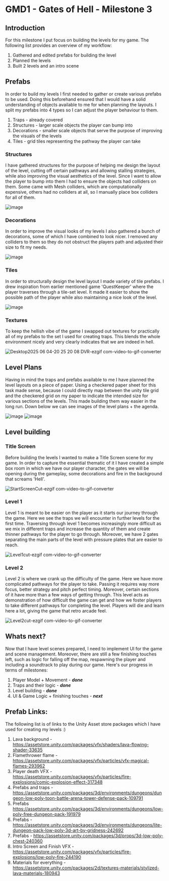 # GMD1 - Gates of Hell - Milestone 3
## Introduction
For this milestone I put focus on building the levels for my game. The following list provides an overview of my workflow:
1. Gathered and edited prefabs for building the level
2. Planned the levels
3. Built 2 levels and an intro scene

## Prefabs
In order to build my levels I first needed to gather or create various prefabs to be used. Doing this beforehand ensured that I would have a solid understanding of objects available to me for when planning the layouts. I split my prefabs into 4 types so I can adjust the player behaviour to them.
1. Traps - already covered
2. Structures - larger scale objects the player can bump into
3. Decorations - smaller scale objects that serve the purpose of improving the visuals of the levels
4. Tiles - grid tiles representing the pathway the player can take

### Structures
I have gathered structures for the purpose of helping me design the layout of the level, cutting off certain pathways and allowing stalling strategies, while also improving the visual aesthetics of the level. Since I want to allow the player to bump into them I had to ensure the objects had colliders on them. Some came with Mesh colliders, which are computationally expensive, others had no colliders at all, so I manually place box colliders for all of them.

![image](https://github.com/user-attachments/assets/6f829739-6f8f-42f0-955f-e78e68e5c388)

### Decorations
In order to improve the visual looks of my levels I also gathered a bunch of decorations, some of which I have combined to look nicer. I removed any colliders to them so they do not obstruct the players path and adjusted their size to fit my needs.

![image](https://github.com/user-attachments/assets/40222d00-81f9-41bc-abd1-8ed280a07996)

### Tiles
In order to structurally design the level layout I made variety of tile prefabs. I drew inspiration from earlier mentioned game 'QuestKeeper' where the player traverses through a tile-set level. It made it easier to show the possible path of the player while also maintaining a nice look of the level.

![image](https://github.com/user-attachments/assets/a3407e84-acec-4c96-beba-8feb0583b9c3)

### Textures
To keep the hellish vibe of the game I swapped out textures for practically all of my prefabs to the set I used for creating traps. This blends the whole environment nicely and very clearly indicates that we are indeed in hell.

![Desktop2025 06 04-20 25 20 08 DVR-ezgif com-video-to-gif-converter](https://github.com/user-attachments/assets/12bf77e4-3f8f-4f79-ba30-94723717a93c)

## Level Plans
Having in mind the traps and prefabs available to me I have planned the level layouts on a piece of paper. Using a checkered paper sheet for this task made sense, because I could directly map between the unity tile grid and the checkered grid on my paper to indicate the intended size for various sections of the levels. This made building them way easier in the long run. Down below we can see images of the level plans + the agenda.

![image](https://github.com/user-attachments/assets/a7b79e3f-acc1-4ae2-9a73-541e4fca8125)
![image](https://github.com/user-attachments/assets/9f15371f-93b8-423b-8474-3b03b355c2cc)

## Level building
### Title Screen
Before building the levels I wanted to make a Title Screen scene for my game. In order to capture the essential thematic of it I have created a simple box room in which we have our player character, the gates we will be opening during the gameplay, some decorations and fire in the background that screams 'Hell'.

![StartScreenCut-ezgif com-video-to-gif-converter](https://github.com/user-attachments/assets/1b63efc9-9dfe-4344-8f6d-564896422fce)

### Level 1
Level 1 is meant to be easier on the player as it starts our journey through the game. Here we see the traps we will encounter in further levels for the first time. Traversing through level 1 becomes increasingly more difficult as we mix in different traps and increase the quantity of them and create thinner pathways for the player to go through. Moreover, we have 2 gates separating the main parts of the level with pressure plates that are easier to reach. 

![Level1cut-ezgif com-video-to-gif-converter](https://github.com/user-attachments/assets/4f5e29e3-19aa-43a4-a657-5495490bb6d8)

### Level 2
Level 2 is where we crank up the difficulty of the game. Here we have more complicated pathways for the player to take. Passing it requires way more focus, better strategy and pitch perfect timing. Moreover, certain sections of it have more than a few ways of getting through. This level acts as demonstration of how difficult the game can get and how we foster players to take different pathways for completing the level. Players will die and learn here a lot, giving the game that retro arcade feel. 

![Level2cut-ezgif com-video-to-gif-converter](https://github.com/user-attachments/assets/73adc0c1-7f2c-4b94-b84a-71f5492498da)

## Whats next?
Now that I have level scenes prepared, I need to implement UI for the game and scene management. Moreover, there are still a few finishing touches left, such as logic for falling off the map, respawning the player and including a soundtrack to play during our game. Here's our progress in terms of milestones:
1.  Player Model + Movement - ***done***
2.  Traps and their logic - ***done***
3.  Level building - ***done***
4.  UI & Game Logic + finishing touches - ***next***

## Prefab Links:
The following list is of links to the Unity Asset store packages which I have used for creating my levels :)
1. Lava background - https://assetstore.unity.com/packages/vfx/shaders/lava-flowing-shader-33635
2. Flamethrower flame - https://assetstore.unity.com/packages/vfx/particles/vfx-magical-flames-293962
3. Player death VFX - https://assetstore.unity.com/packages/vfx/particles/fire-explosions/comic-explosion-effect-317348
4. Prefabs and traps - https://assetstore.unity.com/packages/3d/environments/dungeons/dungeon-low-poly-toon-battle-arena-tower-defense-pack-109791
5. Prefabs https://assetstore.unity.com/packages/3d/environments/dungeons/low-poly-free-dungeon-pack-191979
6. Prefabs - https://assetstore.unity.com/packages/3d/environments/dungeons/lite-dungeon-pack-low-poly-3d-art-by-gridness-242692
7. Prefabs - https://assetstore.unity.com/packages/3d/props/3d-low-poly-chest-240360
8. Intro Screen and Finish VFX - https://assetstore.unity.com/packages/vfx/particles/fire-explosions/low-poly-fire-244190
9. Materials for everything - https://assetstore.unity.com/packages/2d/textures-materials/stylized-lava-materials-180943
